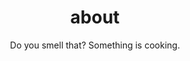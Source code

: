 ---
layout: about
title: about
permalink: /
subtitle: Do you smell that? Something is cooking.

#profile:
#  align: center
#  image: preview.jpg
#  image_circular: false # crops the image to make it circular
#  more_info: >

image: preview.jpg

news: false  # includes a list of news items
latest_posts: false  # includes a list of the newest posts
selected_papers: true # includes a list of papers marked as "selected={true}"
social: true  # includes social icons at the bottom of the page
---